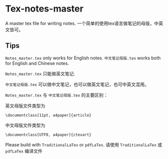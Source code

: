 # Tex-notes-master

A master tex file for writing notes.
一个简单的使用tex语言做笔记的母版，中英文皆可。

## Tips

```Notes_master.tex``` only works for English notes.
```中文笔记母版.tex``` works both for English and Chinese notes.

```Notes_master.tex``` 只能做英文笔记.

```中文笔记母版.tex``` 可以做中文笔记，也可以做英文笔记，也可中英文混用。

```Notes_master.tex``` 与 ```中文笔记母版.tex``` 的主要区别：

英文母版文件类型为
```
\documentclass[11pt, a4paper]{article}
```
中文母版文件类型为
```
\documentclass[UTF8, a4paper]{ctexart}
```

Please build with ```TraditionalLaTex``` or ```pdfLaTex```.
请使用 ```TraditionalLaTex``` 或 ```pdfLaTex``` 编译文件
